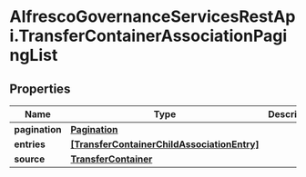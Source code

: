 # AlfrescoGovernanceServicesRestApi.TransferContainerAssociationPagingList

## Properties
Name | Type | Description | Notes
------------ | ------------- | ------------- | -------------
**pagination** | [**Pagination**](Pagination.md) |  | [optional] 
**entries** | [**[TransferContainerChildAssociationEntry]**](TransferContainerChildAssociationEntry.md) |  | [optional] 
**source** | [**TransferContainer**](TransferContainer.md) |  | [optional] 


